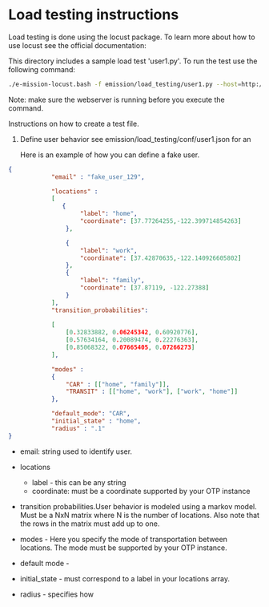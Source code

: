 # Load testing instructions
Load testing is done using the locust package. To learn more about how to use locust
see the official documentation: 

This directory includes a sample load test 'user1.py'. To run the test use the following command:
```bash
./e-mission-locust.bash -f emission/load_testing/user1.py --host=http://localhost:8080
```
Note: make sure the webserver is running before you execute the command. 

Instructions on how to create a test file. 

1. Define user behavior 
   see emission/load_testing/conf/user1.json for an 
   
   Here is an example of how you can define a fake user. 
```json
{
            "email" : "fake_user_129",

            "locations" :
            [
               {
                    "label": "home",
                    "coordinate": [37.77264255,-122.399714854263]
                },

                {
                    "label": "work",
                    "coordinate": [37.42870635,-122.140926605802]
                },
                {
                    "label": "family",
                    "coordinate": [37.87119, -122.27388]
                }
            ],
            "transition_probabilities":
                    
            [
                [0.32833882, 0.06245342, 0.60920776],
                [0.57634164, 0.20089474, 0.22276363],
                [0.85068322, 0.07665405, 0.07266273]
            ],

            "modes" :
            {
                "CAR" : [["home", "family"]],
                "TRANSIT" : [["home", "work"], ["work", "home"]]
            },

            "default_mode": "CAR",
            "initial_state" : "home",
            "radius" : ".1"
}
```

* email: string used to identify user.  
* locations
    * label - this can be any string
    * coordinate: must be a coordinate supported by your OTP instance
    
* transition probabilities.User behavior is modeled using a markov model. Must be a NxN matrix where N is the number of locations. Also note that the rows in the matrix must add up to one. 

* modes - Here you specify the mode of transportation between locations. The mode must be supported by your OTP instance.
* default mode -
* initial_state - must correspond to a label in your locations array. 
* radius - specifies how